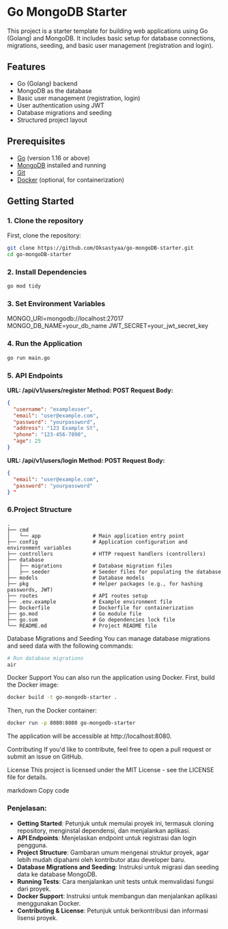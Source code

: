 # Go MongoDB Starter

This project is a starter template for building web applications using Go (Golang) and MongoDB. It includes basic setup for database connections, migrations, seeding, and basic user management (registration and login).

## Features

- Go (Golang) backend
- MongoDB as the database
- Basic user management (registration, login)
- User authentication using JWT
- Database migrations and seeding
- Structured project layout

## Prerequisites

- [Go](https://golang.org/doc/install) (version 1.16 or above)
- [MongoDB](https://www.mongodb.com/try/download/community) installed and running
- [Git](https://git-scm.com/)
- [Docker](https://docs.docker.com/get-docker/) (optional, for containerization)

## Getting Started

### 1. Clone the repository

First, clone the repository:

```bash
git clone https://github.com/Oksastyaa/go-mongoDB-starter.git
cd go-mongoDB-starter
```
### 2. Install Dependencies
```bash
go mod tidy
```

### 3. Set Environment Variables
MONGO_URI=mongodb://localhost:27017
MONGO_DB_NAME=your_db_name
JWT_SECRET=your_jwt_secret_key

### 4. Run the Application
```bash
go run main.go
```

### 5. API Endpoints
**URL: /api/v1/users/register
Method: POST
Request Body:**
```json
{
  "username": "exampleuser",
  "email": "user@example.com",
  "password": "yourpassword",
  "address": "123 Example St",
  "phone": "123-456-7890",
  "age": 25
}
```

**URL: /api/v1/users/login
Method: POST
Request Body:**
```json
{
  "email": "user@example.com",
  "password": "yourpassword"
} "
```
### 6.Project Structure
```
.
├── cmd
│   └── app                 # Main application entry point
├── config                  # Application configuration and environment variables
├── controllers             # HTTP request handlers (controllers)
├── database
│   ├── migrations          # Database migration files
│   ├── seeder              # Seeder files for populating the database
├── models                  # Database models
├── pkg                     # Helper packages (e.g., for hashing passwords, JWT)
├── routes                  # API routes setup
├── .env.example            # Example environment file
├── Dockerfile              # Dockerfile for containerization
├── go.mod                  # Go module file
├── go.sum                  # Go dependencies lock file
└── README.md               # Project README file
```

Database Migrations and Seeding
You can manage database migrations and seed data with the following commands:

```bash
# Run database migrations
air
```
Docker Support
You can also run the application using Docker. First, build the Docker image:

```bash
docker build -t go-mongodb-starter .
```
Then, run the Docker container:

```bash
docker run -p 8080:8080 go-mongodb-starter
```
The application will be accessible at http://localhost:8080.

Contributing
If you'd like to contribute, feel free to open a pull request or submit an issue on GitHub.

License
This project is licensed under the MIT License - see the LICENSE file for details.

markdown
Copy code

### Penjelasan:
- **Getting Started**: Petunjuk untuk memulai proyek ini, termasuk cloning repository, menginstal dependensi, dan menjalankan aplikasi.
- **API Endpoints**: Menjelaskan endpoint untuk registrasi dan login pengguna.
- **Project Structure**: Gambaran umum mengenai struktur proyek, agar lebih mudah dipahami oleh kontributor atau developer baru.
- **Database Migrations and Seeding**: Instruksi untuk migrasi dan seeding data ke database MongoDB.
- **Running Tests**: Cara menjalankan unit tests untuk memvalidasi fungsi dari proyek.
- **Docker Support**: Instruksi untuk membangun dan menjalankan aplikasi menggunakan Docker.
- **Contributing & License**: Petunjuk untuk berkontribusi dan informasi lisensi proyek.
